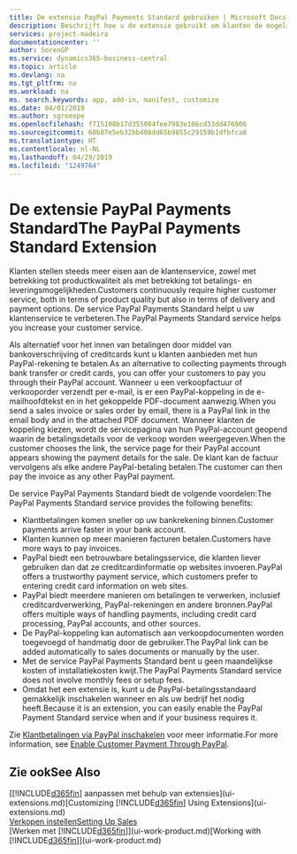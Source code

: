 ```yaml
---
title: De extensie PayPal Payments Standard gebruiken | Microsoft Docs
description: Beschrijft hoe u de extensie gebruikt om klanten de mogelijkheid te bieden betalingen te doen met PayPal.
services: project-madeira
documentationcenter: ''
author: SorenGP
ms.service: dynamics365-business-central
ms.topic: article
ms.devlang: na
ms.tgt_pltfrm: na
ms.workload: na
ms. search.keywords: app, add-in, manifest, customize
ms.date: 04/01/2019
ms.author: sgroespe
ms.openlocfilehash: f715108b17d355084fee7983e106cd33dd476906
ms.sourcegitcommit: 60b87e5eb32bb408dd65b9855c29159b1dfbfca8
ms.translationtype: HT
ms.contentlocale: nl-NL
ms.lasthandoff: 04/29/2019
ms.locfileid: "1249764"
---
```

# <a name="the-paypal-payments-standard-extension"></a><span data-ttu-id="4a609-103">De extensie PayPal Payments Standard</span><span class="sxs-lookup"><span data-stu-id="4a609-103">The PayPal Payments Standard Extension</span></span>
<span data-ttu-id="4a609-104">Klanten stellen steeds meer eisen aan de klantenservice, zowel met betrekking tot productkwaliteit als met betrekking tot betalings- en leveringsmogelijkheden.</span><span class="sxs-lookup"><span data-stu-id="4a609-104">Customers continuously require higher customer service, both in terms of product quality but also in terms of delivery and payment options.</span></span> <span data-ttu-id="4a609-105">De service PayPal Payments Standard helpt u uw klantenservice te verbeteren.</span><span class="sxs-lookup"><span data-stu-id="4a609-105">The PayPal Payments Standard service helps you increase your customer service.</span></span>

<span data-ttu-id="4a609-106">Als alternatief voor het innen van betalingen door middel van bankoverschrijving of creditcards kunt u klanten aanbieden met hun PayPal-rekening te betalen.</span><span class="sxs-lookup"><span data-stu-id="4a609-106">As an alternative to collecting payments through bank transfer or credit cards, you can offer your customers to pay you through their PayPal account.</span></span> <span data-ttu-id="4a609-107">Wanneer u een verkoopfactuur of verkooporder verzendt per e-mail, is er een PayPal-koppeling in de e-mailhoofdtekst en in het gekoppelde PDF-document aanwezig.</span><span class="sxs-lookup"><span data-stu-id="4a609-107">When you send a sales invoice or sales order by email, there is a PayPal link in the email body and in the attached PDF document.</span></span> <span data-ttu-id="4a609-108">Wanneer klanten de koppeling kiezen, wordt de servicepagina van hun PayPal-account geopend waarin de betalingsdetails voor de verkoop worden weergegeven.</span><span class="sxs-lookup"><span data-stu-id="4a609-108">When the customer chooses the link, the service page for their PayPal account appears showing the payment details for the sale.</span></span> <span data-ttu-id="4a609-109">De klant kan de factuur vervolgens als elke andere PayPal-betaling betalen.</span><span class="sxs-lookup"><span data-stu-id="4a609-109">The customer can then pay the invoice as any other PayPal payment.</span></span>

<span data-ttu-id="4a609-110">De service PayPal Payments Standard biedt de volgende voordelen:</span><span class="sxs-lookup"><span data-stu-id="4a609-110">The PayPal Payments Standard service provides the following benefits:</span></span>

* <span data-ttu-id="4a609-111">Klantbetalingen komen sneller op uw bankrekening binnen.</span><span class="sxs-lookup"><span data-stu-id="4a609-111">Customer payments arrive faster in your bank account.</span></span>
* <span data-ttu-id="4a609-112">Klanten kunnen op meer manieren facturen betalen.</span><span class="sxs-lookup"><span data-stu-id="4a609-112">Customers have more ways to pay invoices.</span></span>
* <span data-ttu-id="4a609-113">PayPal biedt een betrouwbare betalingsservice, die klanten liever gebruiken dan dat ze creditcardinformatie op websites invoeren.</span><span class="sxs-lookup"><span data-stu-id="4a609-113">PayPal offers a trustworthy payment service, which customers prefer to entering credit card information on web sites.</span></span>
* <span data-ttu-id="4a609-114">PayPal biedt meerdere manieren om betalingen te verwerken, inclusief creditcardverwerking, PayPal-rekeningen en andere bronnen.</span><span class="sxs-lookup"><span data-stu-id="4a609-114">PayPal offers multiple ways of handling payments, including credit card processing, PayPal accounts, and other sources.</span></span>
* <span data-ttu-id="4a609-115">De PayPal-koppeling kan automatisch aan verkoopdocumenten worden toegevoegd of handmatig door de gebruiker.</span><span class="sxs-lookup"><span data-stu-id="4a609-115">The PayPal link can be added automatically to sales documents or manually by the user.</span></span>
* <span data-ttu-id="4a609-116">Met de service PayPal Payments Standard bent u geen maandelijkse kosten of installatiekosten kwijt.</span><span class="sxs-lookup"><span data-stu-id="4a609-116">The PayPal Payments Standard service does not involve monthly fees or setup fees.</span></span>
* <span data-ttu-id="4a609-117">Omdat het een extensie is, kunt u de PayPal-betalingsstandaard gemakkelijk inschakelen wanneer en als uw bedrijf het nodig heeft.</span><span class="sxs-lookup"><span data-stu-id="4a609-117">Because it is an extension, you can easily enable the PayPal Payment Standard service when and if your business requires it.</span></span>  

<span data-ttu-id="4a609-118">Zie [Klantbetalingen via PayPal inschakelen](sales-how-enable-payment-service-extensions.md) voor meer informatie.</span><span class="sxs-lookup"><span data-stu-id="4a609-118">For more information, see [Enable Customer Payment Through PayPal](sales-how-enable-payment-service-extensions.md).</span></span>

## <a name="see-also"></a><span data-ttu-id="4a609-119">Zie ook</span><span class="sxs-lookup"><span data-stu-id="4a609-119">See Also</span></span>
<span data-ttu-id="4a609-120">[[!INCLUDE[d365fin](includes/d365fin_md.md)] aanpassen met behulp van extensies](ui-extensions.md)</span><span class="sxs-lookup"><span data-stu-id="4a609-120">[Customizing [!INCLUDE[d365fin](includes/d365fin_md.md)] Using Extensions](ui-extensions.md)</span></span>  
[<span data-ttu-id="4a609-121">Verkopen instellen</span><span class="sxs-lookup"><span data-stu-id="4a609-121">Setting Up Sales</span></span>](sales-setup-sales.md)  
<span data-ttu-id="4a609-122">[Werken met [!INCLUDE[d365fin](includes/d365fin_md.md)]](ui-work-product.md)</span><span class="sxs-lookup"><span data-stu-id="4a609-122">[Working with [!INCLUDE[d365fin](includes/d365fin_md.md)]](ui-work-product.md)</span></span>
